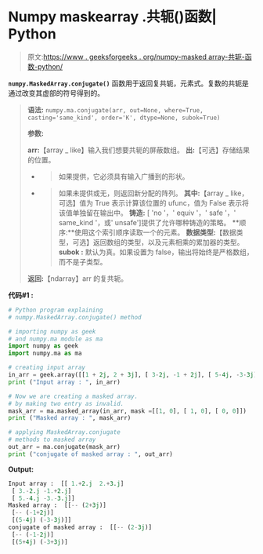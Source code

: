 # Numpy maskearray .共轭()函数| Python

> 原文:[https://www . geeksforgeeks . org/numpy-masked array-共轭-函数-python/](https://www.geeksforgeeks.org/numpy-maskedarray-conjugate-function-python/)

**`numpy.MaskedArray.conjugate()`** 函数用于返回复共轭，元素式。复数的共轭是通过改变其虚部的符号得到的。

> **语法:** `numpy.ma.conjugate(arr, out=None, where=True, casting='same_kind', order='K', dtype=None, subok=True)`
> 
> **参数:**
> 
> **arr:**【array _ like】输入我们想要共轭的屏蔽数组。
> **出:**【可选】存储结果的位置。
> - >如果提供，它必须具有输入广播到的形状。
> - >如果未提供或无，则返回新分配的阵列。
> **其中:**【array _ like，可选】值为 True 表示计算该位置的 ufunc，值为 False 表示将该值单独留在输出中。
> **铸造:** [ 'no '，' equiv '，' safe '，' same_kind '，或' unsafe']提供了允许哪种铸造的策略。
> **顺序:**使用这个索引顺序读取一个的元素。
> **数据类型:**【数据类型，可选】返回数组的类型，以及元素相乘的累加器的类型。
> **subok :** 默认为真。如果设置为 false，输出将始终是严格数组，而不是子类型。
> 
> **返回:**【ndarray】arr 的复共轭。

**代码#1 :**

```py
# Python program explaining
# numpy.MaskedArray.conjugate() method 

# importing numpy as geek  
# and numpy.ma module as ma 
import numpy as geek 
import numpy.ma as ma 

# creating input array  
in_arr = geek.array([[1 + 2j, 2 + 3j], [ 3-2j, -1 + 2j], [ 5-4j, -3-3j]])
print ("Input array : ", in_arr) 

# Now we are creating a masked array. 
# by making two entry as invalid.  
mask_arr = ma.masked_array(in_arr, mask =[[1, 0], [ 1, 0], [ 0, 0]]) 
print ("Masked array : ", mask_arr) 

# applying MaskedArray.conjugate    
# methods to masked array
out_arr = ma.conjugate(mask_arr) 
print ("conjugate of masked array : ", out_arr) 
```

**Output:**

```py
Input array :  [[ 1.+2.j  2.+3.j]
 [ 3.-2.j -1.+2.j]
 [ 5.-4.j -3.-3.j]]
Masked array :  [[-- (2+3j)]
 [-- (-1+2j)]
 [(5-4j) (-3-3j)]]
conjugate of masked array :  [[-- (2-3j)]
 [-- (-1-2j)]
 [(5+4j) (-3+3j)]

```